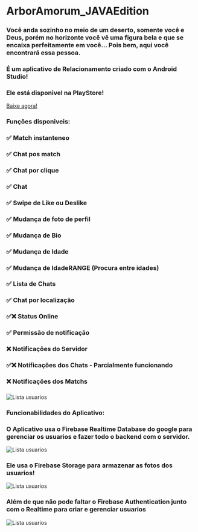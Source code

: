 # ArborAmorum_JAVAEdition

<h3>Você anda sozinho no meio de um deserto, somente você e Deus, porém no horizonte você vê uma figura bela e que se encaixa perfeitamente em você... Pois bem, aqui você encontrará essa pessoa.</h3>
<h3> </h3>
<h3> </h3>
<h3> </h3>
<h3>É um aplicativo de Relacionamento criado com o Android Studio!</h3>
<h3> </h3>
<h3>Ele está disponivel na PlayStore!</h3>
<a href="https://play.google.com/store/apps/details?id=com.herorickystudios.lovecutey">Baixe agora!</a></p>
<h3> </h3>
<h3>Funções disponiveis:</h3>
<h3>✅ Match instanteneo</h3>
<h3>✅ Chat pos match</h3>
<h3>✅ Chat por clique</h3>
<h3>✅ Chat</h3>
<h3>✅ Swipe de Like ou Deslike</h3>
<h3>✅ Mudança de foto de perfil</h3>
<h3>✅ Mudança de Bio</h3>
<h3>✅ Mudança de Idade</h3>
<h3>✅ Mudança de IdadeRANGE (Procura entre idades)</h3>
<h3>✅ Lista de Chats</h3>
<h3>✅ Chat por localização</h3>
<h3>✅❌ Status Online</h3>
<h3>✅ Permissão de notificação</h3>
<h3>❌ Notificações do Servidor</h3>
<h3>✅❌ Notificações dos Chats - Parcialmente funcionando</h3>
<h3>❌ Notificações dos Matchs</h3>
<h3> </h3>
<img src="srcImg/WhatsApp Image 2022-10-09 at 21.20.19.jpeg" alt="Lista usuarios">
<h3>Funcionabilidades do Aplicativo:</h3>
<h3>O Aplicativo usa o Firebase Realtime Database do google para gerenciar os usuarios e fazer todo o backend com o servidor.</h3>
<img src="srcImg/WhatsApp Image 2022-10-09 at 21.20.20 (1).jpeg" alt="Lista usuarios">
<h3>Ele usa o Firebase Storage para armazenar as fotos dos usuarios!</h3>
<img src="srcImg/WhatsApp Image 2022-10-09 at 21.20.19 (3).jpeg" alt="Lista usuarios">
<h3>Além de que não pode faltar o Firebase Authentication junto com o Realtime para criar e gerenciar usuarios</h3>
<img src="srcImg/WhatsApp Image 2022-10-09 at 21.20.19 (1).jpeg" alt="Lista usuarios">
